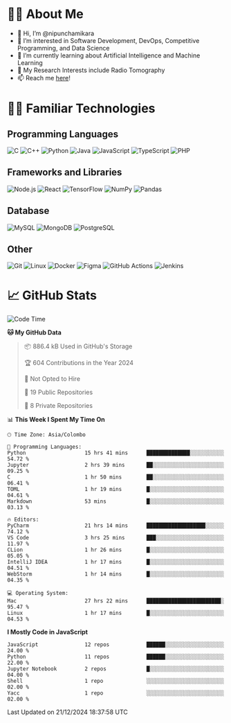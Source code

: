 # 🙋‍♂️ About Me
- 👋 Hi, I’m @nipunchamikara
- 👀 I’m interested in Software Development, DevOps, Competitive Programming, and Data Science
- 🌱 I’m currently learning about Artificial Intelligence and Machine Learning
- 📜 My Research Interests include Radio Tomography
- 📫 Reach me [here](mailto:nipunchamikara@yahoo.com)!

# 👨‍💻 Familiar Technologies

## Programming Languages
![C](https://img.icons8.com/color/48/000000/c-programming.png "C")
![C++](https://img.icons8.com/color/48/000000/c-plus-plus-logo.png "C++")
![Python](https://img.icons8.com/color/48/000000/python.png "Python")
![Java](https://img.icons8.com/color/48/000000/java-coffee-cup-logo.png "Java")
![JavaScript](https://img.icons8.com/color/48/000000/javascript.png "JavaScript")
![TypeScript](https://img.icons8.com/color/48/000000/typescript.png "TypeScript")
![PHP](https://img.icons8.com/officel/48/000000/php-logo.png "PHP")

## Frameworks and Libraries
![Node.js](https://img.icons8.com/color/48/000000/nodejs.png "Node.js")
![React](https://img.icons8.com/officel/48/000000/react.png "React")
![TensorFlow](https://img.icons8.com/color/48/000000/tensorflow.png "TensorFlow")
![NumPy](https://img.icons8.com/color/48/000000/numpy.png "NumPy")
![Pandas](https://img.icons8.com/color/48/000000/pandas.png "Pandas")

## Database
![MySQL](https://img.icons8.com/color/48/000000/mysql-logo.png "MySQL")
![MongoDB](https://img.icons8.com/color/48/000000/mongodb.png "MongoDB")
![PostgreSQL](https://img.icons8.com/color/48/000000/postgreesql.png "PostgreSQL")

## Other
![Git](https://img.icons8.com/color/48/000000/git.png "Git")
![Linux](https://img.icons8.com/color/48/000000/linux.png "Linux")
![Docker](https://img.icons8.com/color/48/000000/docker.png "Docker")
![Figma](https://img.icons8.com/color/48/000000/figma.png "Figma")
![GitHub Actions](https://img.icons8.com/color/48/000000/github.png "GitHub Actions")
![Jenkins](https://img.icons8.com/color/48/000000/jenkins.png "Jenkins")

# 📈 GitHub Stats

<!--START_SECTION:waka-->
![Code Time](http://img.shields.io/badge/Code%20Time-1%2C151%20hrs%2030%20mins-blue)

**🐱 My GitHub Data** 

> 📦 886.4 kB Used in GitHub's Storage 
 > 
> 🏆 604 Contributions in the Year 2024
 > 
> 🚫 Not Opted to Hire
 > 
> 📜 19 Public Repositories 
 > 
> 🔑 8 Private Repositories 
 > 
📊 **This Week I Spent My Time On** 

```text
🕑︎ Time Zone: Asia/Colombo

💬 Programming Languages: 
Python                   15 hrs 41 mins      ██████████████░░░░░░░░░░░   54.72 % 
Jupyter                  2 hrs 39 mins       ██░░░░░░░░░░░░░░░░░░░░░░░   09.25 % 
C                        1 hr 50 mins        ██░░░░░░░░░░░░░░░░░░░░░░░   06.41 % 
TOML                     1 hr 19 mins        █░░░░░░░░░░░░░░░░░░░░░░░░   04.61 % 
Markdown                 53 mins             █░░░░░░░░░░░░░░░░░░░░░░░░   03.13 % 

🔥 Editors: 
PyCharm                  21 hrs 14 mins      ███████████████████░░░░░░   74.12 % 
VS Code                  3 hrs 25 mins       ███░░░░░░░░░░░░░░░░░░░░░░   11.97 % 
CLion                    1 hr 26 mins        █░░░░░░░░░░░░░░░░░░░░░░░░   05.05 % 
IntelliJ IDEA            1 hr 17 mins        █░░░░░░░░░░░░░░░░░░░░░░░░   04.51 % 
WebStorm                 1 hr 14 mins        █░░░░░░░░░░░░░░░░░░░░░░░░   04.35 % 

💻 Operating System: 
Mac                      27 hrs 22 mins      ████████████████████████░   95.47 % 
Linux                    1 hr 17 mins        █░░░░░░░░░░░░░░░░░░░░░░░░   04.53 % 
```

**I Mostly Code in JavaScript** 

```text
JavaScript               12 repos            ██████░░░░░░░░░░░░░░░░░░░   24.00 % 
Python                   11 repos            ██████░░░░░░░░░░░░░░░░░░░   22.00 % 
Jupyter Notebook         2 repos             █░░░░░░░░░░░░░░░░░░░░░░░░   04.00 % 
Shell                    1 repo              ░░░░░░░░░░░░░░░░░░░░░░░░░   02.00 % 
Yacc                     1 repo              ░░░░░░░░░░░░░░░░░░░░░░░░░   02.00 % 
```




 Last Updated on 21/12/2024 18:37:58 UTC
<!--END_SECTION:waka-->

